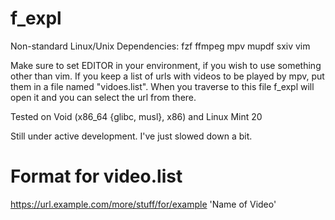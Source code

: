 # f_expl

Non-standard Linux/Unix Dependencies: fzf ffmpeg mpv mupdf sxiv vim

Make sure to set EDITOR in your environment, if you wish to use something other than vim. If you keep a list of urls with videos to be played by mpv, put them in a file named "vidoes.list". When you traverse to this file f_expl will open it and you can select the url from there.

Tested on Void (x86_64 {glibc, musl}, x86) and Linux Mint 20

Still under active development. I've just slowed down a bit.

# Format for video.list
https://url.example.com/more/stuff/for/example 'Name of Video'
